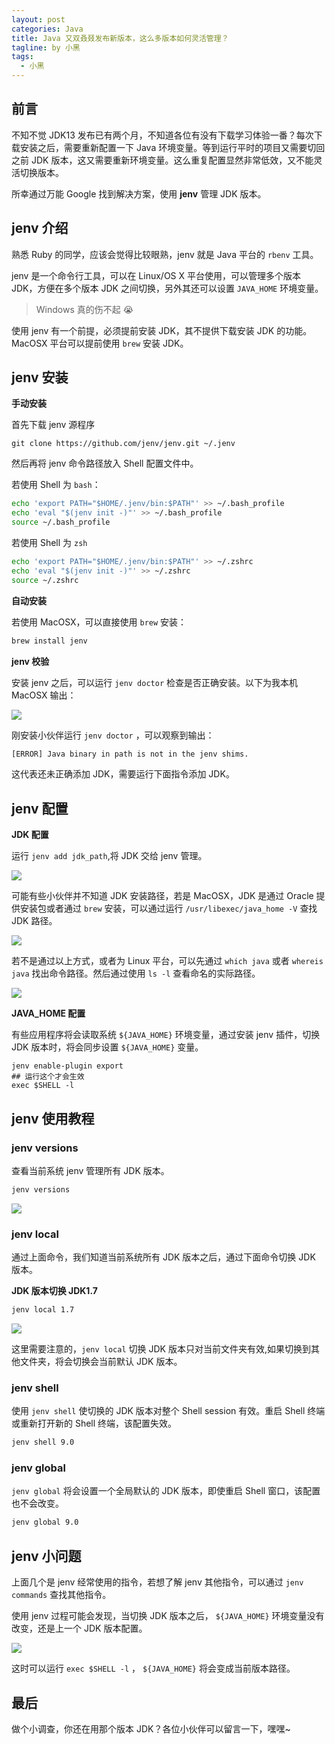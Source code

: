 ```yaml
---
layout: post
categories: Java
title: Java 又双叒叕发布新版本，这么多版本如何灵活管理？
tagline: by 小黑
tags: 
  - 小黑
---
```


## 前言

不知不觉 JDK13 发布已有两个月，不知道各位有没有下载学习体验一番？每次下载安装之后，需要重新配置一下 Java 环境变量。等到运行平时的项目又需要切回之前 JDK 版本，这又需要重新环境变量。这么重复配置显然非常低效，又不能灵活切换版本。

所幸通过万能 Google 找到解决方案，使用 **jenv** 管理 JDK 版本。

<!--more-->

## jenv 介绍

熟悉 Ruby 的同学，应该会觉得比较眼熟，jenv 就是 Java 平台的 `rbenv` 工具。

jenv 是一个命令行工具，可以在 Linux/OS X 平台使用，可以管理多个版本 JDK，方便在多个版本 JDK 之间切换，另外其还可以设置 `JAVA_HOME` 环境变量。

> Windows 真的伤不起 😭

使用 jenv 有一个前提，必须提前安装 JDK，其不提供下载安装 JDK 的功能。MacOSX 平台可以提前使用 `brew` 安装 JDK。

## jenv 安装

**手动安装**

首先下载 jenv 源程序

`git clone https://github.com/jenv/jenv.git ~/.jenv`

然后再将 jenv 命令路径放入 Shell 配置文件中。

若使用 Shell 为 `bash`：

```sh
echo 'export PATH="$HOME/.jenv/bin:$PATH"' >> ~/.bash_profile   
echo 'eval "$(jenv init -)"' >> ~/.bash_profile
source ~/.bash_profile
```

若使用 Shell 为 `zsh`

```sh
echo 'export PATH="$HOME/.jenv/bin:$PATH"' >> ~/.zshrc  
echo 'eval "$(jenv init -)"' >> ~/.zshrc
source ~/.zshrc
```

**自动安装**

若使用 MacOSX，可以直接使用 `brew` 安装：

```sh
brew install jenv
```

**jenv 校验**

安装 jenv 之后，可以运行 `jenv doctor` 检查是否正确安装。以下为我本机 MacOSX 输出：

![](http://www.justdojava.com/assets/images/2019/java/image_andyxh/20191120/image-eaa0719c.png)

刚安装小伙伴运行  `jenv doctor` ，可以观察到输出：

```sh
[ERROR]	Java binary in path is not in the jenv shims.
```

这代表还未正确添加 JDK，需要运行下面指令添加 JDK。

## jenv 配置

**JDK 配置**

运行 `jenv add jdk_path`,将 JDK 交给 jenv 管理。

![](http://www.justdojava.com/assets/images/2019/java/image_andyxh/20191120/image-0a2a7afb.png)

可能有些小伙伴并不知道 JDK 安装路径，若是 MacOSX，JDK 是通过 Oracle 提供安装包或者通过 `brew` 安装，可以通过运行 `/usr/libexec/java_home -V` 查找 JDK 路径。

![](http://www.justdojava.com/assets/images/2019/java/image_andyxh/20191120/image-c4223657.png)

若不是通过以上方式，或者为 Linux 平台，可以先通过 `which java` 或者 `whereis java` 找出命令路径。然后通过使用 `ls -l` 查看命名的实际路径。

![](http://www.justdojava.com/assets/images/2019/java/image_andyxh/20191120/IMG6296-b3958338.PNG)


**JAVA_HOME 配置**

有些应用程序将会读取系统 `${JAVA_HOME}` 环境变量，通过安装 jenv 插件，切换 JDK 版本时，将会同步设置  `${JAVA_HOME}`  变量。

```
jenv enable-plugin export
## 运行这个才会生效
exec $SHELL -l
```

## jenv 使用教程

### jenv versions

查看当前系统 jenv 管理所有 JDK 版本。

```sh
jenv versions
```

![](http://www.justdojava.com/assets/images/2019/java/image_andyxh/20191120/image-a57bc321.png)

### jenv local

通过上面命令，我们知道当前系统所有 JDK 版本之后，通过下面命令切换 JDK 版本。

**JDK 版本切换 JDK1.7**

```sh
jenv local 1.7
```

![](http://www.justdojava.com/assets/images/2019/java/image_andyxh/20191120/image-dddd18d3.png)

这里需要注意的，`jenv local` 切换 JDK 版本只对当前文件夹有效,如果切换到其他文件夹，将会切换会当前默认 JDK 版本。

### jenv shell

使用 `jenv shell`  使切换的 JDK 版本对整个 Shell session 有效。重启 Shell 终端或重新打开新的 Shell 终端，该配置失效。

```sh
jenv shell 9.0
```

### jenv global

`jenv global` 将会设置一个全局默认的 JDK 版本，即使重启 Shell 窗口，该配置也不会改变。

```sh
jenv global 9.0
```

## jenv 小问题
上面几个是 jenv 经常使用的指令，若想了解 jenv 其他指令，可以通过 `jenv commands` 查找其他指令。

使用 jenv 过程可能会发现，当切换 JDK 版本之后， `${JAVA_HOME}` 环境变量没有改变，还是上一个 JDK 版本配置。

![](http://www.justdojava.com/assets/images/2019/java/image_andyxh/20191120/image-a5355a2b.png)

这时可以运行  `exec $SHELL -l` ， `${JAVA_HOME}` 将会变成当前版本路径。

## 最后

做个小调查，你还在用那个版本 JDK？各位小伙伴可以留言一下，嘿嘿~




